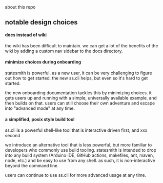 about this repo


## notable design choices

#### docs instead of wiki
the wiki has been difficult to maintain. we can get a lot of the benefits of the wiki by adding a custom nav sidebar to the docs directory.

#### minimize choices during onboarding
statesmith is powerful. as a new user, it can be very challenging to figure out how to get started. the new ss.cli helps, but even so it's hard to get started.

the new onboarding documentation tackles this by minimizing choices. it gets users up and running with a simple, universally available example, and then builds on that. users can still choose their own adventure and escape into "advanced mode" at any time.

#### a simplified, posix style build tool
ss.cli is a powerful shell-like tool that is interactive driven first, and xxx second

we introduce an alternative tool that is less powerful, but more familiar to developers who commonly use build tooling. statesmith is intended to drop into any build system (Arduino IDE, GitHub actions, makefiles, ant, maven, node, etc.) and be easy to use from any shell. as such, it is non-interactive beyond the command line.

users can continue to use ss.cli for more advanced usage at any time.
